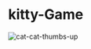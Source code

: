 ﻿# kitty-Game
![cat-cat-thumbs-up](https://github.com/matteogeraldo05/kitty-Game/assets/121595012/ad6c1b11-758d-46d2-9add-85b5bf35e4e2)
